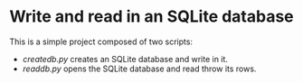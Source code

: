 # Write and read in an SQLite database

This is a simple project composed of two scripts:

- *createdb.py* creates an SQLite database and write in it.
- *readdb.py* opens the SQLite database and read throw its rows.
